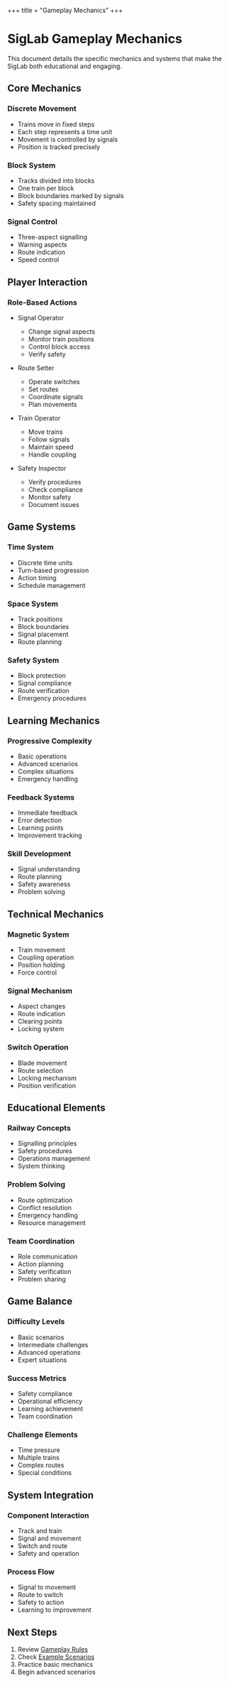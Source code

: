 +++
title = "Gameplay Mechanics"
+++

# SigLab Gameplay Mechanics

This document details the specific mechanics and systems that make the SigLab both educational and engaging.

## Core Mechanics

### Discrete Movement
* Trains move in fixed steps
* Each step represents a time unit
* Movement is controlled by signals
* Position is tracked precisely

### Block System
* Tracks divided into blocks
* One train per block
* Block boundaries marked by signals
* Safety spacing maintained

### Signal Control
* Three-aspect signalling
* Warning aspects
* Route indication
* Speed control

## Player Interaction

### Role-Based Actions
* Signal Operator
  * Change signal aspects
  * Monitor train positions
  * Control block access
  * Verify safety

* Route Setter
  * Operate switches
  * Set routes
  * Coordinate signals
  * Plan movements

* Train Operator
  * Move trains
  * Follow signals
  * Maintain speed
  * Handle coupling

* Safety Inspector
  * Verify procedures
  * Check compliance
  * Monitor safety
  * Document issues

## Game Systems

### Time System
* Discrete time units
* Turn-based progression
* Action timing
* Schedule management

### Space System
* Track positions
* Block boundaries
* Signal placement
* Route planning

### Safety System
* Block protection
* Signal compliance
* Route verification
* Emergency procedures

## Learning Mechanics

### Progressive Complexity
* Basic operations
* Advanced scenarios
* Complex situations
* Emergency handling

### Feedback Systems
* Immediate feedback
* Error detection
* Learning points
* Improvement tracking

### Skill Development
* Signal understanding
* Route planning
* Safety awareness
* Problem solving

## Technical Mechanics

### Magnetic System
* Train movement
* Coupling operation
* Position holding
* Force control

### Signal Mechanism
* Aspect changes
* Route indication
* Clearing points
* Locking system

### Switch Operation
* Blade movement
* Route selection
* Locking mechanism
* Position verification

## Educational Elements

### Railway Concepts
* Signalling principles
* Safety procedures
* Operations management
* System thinking

### Problem Solving
* Route optimization
* Conflict resolution
* Emergency handling
* Resource management

### Team Coordination
* Role communication
* Action planning
* Safety verification
* Problem sharing

## Game Balance

### Difficulty Levels
* Basic scenarios
* Intermediate challenges
* Advanced operations
* Expert situations

### Success Metrics
* Safety compliance
* Operational efficiency
* Learning achievement
* Team coordination

### Challenge Elements
* Time pressure
* Multiple trains
* Complex routes
* Special conditions

## System Integration

### Component Interaction
* Track and train
* Signal and movement
* Switch and route
* Safety and operation

### Process Flow
* Signal to movement
* Route to switch
* Safety to action
* Learning to improvement

## Next Steps

1. Review [Gameplay Rules](rules.md)
2. Check [Example Scenarios](scenarios.md)
3. Practice basic mechanics
4. Begin advanced scenarios